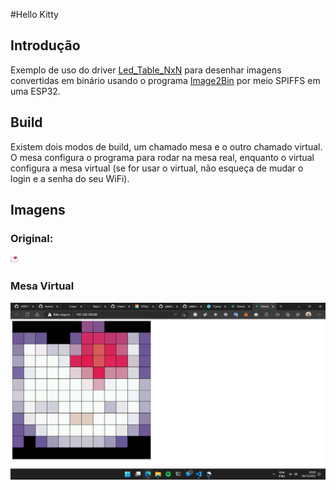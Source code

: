 #Hello Kitty

## Introdução

Exemplo de uso do driver [Led_Table_NxN](https://github.com/hamsty/Led_Table_NxN) para desenhar imagens convertidas em binário usando o programa [Image2Bin](https://github.com/hamsty/Image2Bin/) por meio SPIFFS em uma ESP32.

## Build

Existem dois modos de build, um chamado mesa e o outro chamado virtual. O mesa configura o programa para rodar na mesa real, enquanto o virtual configura a mesa virtual (se for usar o virtual, não esqueça de mudar o login e a senha do seu WiFi).

## Imagens

### Original:

![Hello12.png](./assets/kitty12.png)

### Mesa Virtual

![Hello mesa virtual](./assets/2022-12-26.png)


